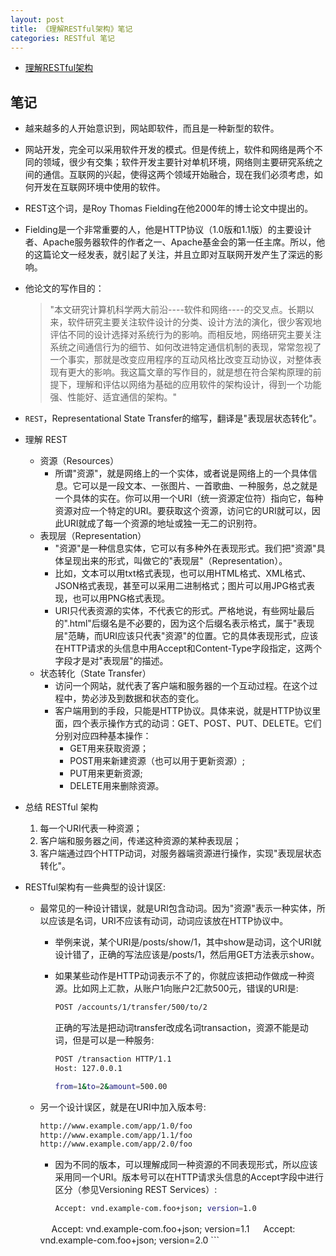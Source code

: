 ```yaml
---
layout: post
title: 《理解RESTful架构》笔记
categories: RESTful 笔记
---
```

* [理解RESTful架构](http://www.ruanyifeng.com/blog/2011/09/restful.html)

## 笔记

* 越来越多的人开始意识到，网站即软件，而且是一种新型的软件。
* 网站开发，完全可以采用软件开发的模式。但是传统上，软件和网络是两个不同的领域，很少有交集；软件开发主要针对单机环境，网络则主要研究系统之间的通信。互联网的兴起，使得这两个领域开始融合，现在我们必须考虑，如何开发在互联网环境中使用的软件。
* REST这个词，是Roy Thomas Fielding在他2000年的博士论文中提出的。
* Fielding是一个非常重要的人，他是HTTP协议（1.0版和1.1版）的主要设计者、Apache服务器软件的作者之一、Apache基金会的第一任主席。所以，他的这篇论文一经发表，就引起了关注，并且立即对互联网开发产生了深远的影响。
* 他论文的写作目的：

    > "本文研究计算机科学两大前沿----软件和网络----的交叉点。长期以来，软件研究主要关注软件设计的分类、设计方法的演化，很少客观地评估不同的设计选择对系统行为的影响。而相反地，网络研究主要关注系统之间通信行为的细节、如何改进特定通信机制的表现，常常忽视了一个事实，那就是改变应用程序的互动风格比改变互动协议，对整体表现有更大的影响。我这篇文章的写作目的，就是想在符合架构原理的前提下，理解和评估以网络为基础的应用软件的架构设计，得到一个功能强、性能好、适宜通信的架构。"

* `REST`，Representational State Transfer的缩写，翻译是"表现层状态转化"。
* 理解 REST
  * 资源（Resources）
    * 所谓"资源"，就是网络上的一个实体，或者说是网络上的一个具体信息。它可以是一段文本、一张图片、一首歌曲、一种服务，总之就是一个具体的实在。你可以用一个URI（统一资源定位符）指向它，每种资源对应一个特定的URI。要获取这个资源，访问它的URI就可以，因此URI就成了每一个资源的地址或独一无二的识别符。
  * 表现层（Representation）
    * "资源"是一种信息实体，它可以有多种外在表现形式。我们把"资源"具体呈现出来的形式，叫做它的"表现层"（Representation）。
    * 比如，文本可以用txt格式表现，也可以用HTML格式、XML格式、JSON格式表现，甚至可以采用二进制格式；图片可以用JPG格式表现，也可以用PNG格式表现。
    * URI只代表资源的实体，不代表它的形式。严格地说，有些网址最后的".html"后缀名是不必要的，因为这个后缀名表示格式，属于"表现层"范畴，而URI应该只代表"资源"的位置。它的具体表现形式，应该在HTTP请求的头信息中用Accept和Content-Type字段指定，这两个字段才是对"表现层"的描述。
  * 状态转化（State Transfer）
    * 访问一个网站，就代表了客户端和服务器的一个互动过程。在这个过程中，势必涉及到数据和状态的变化。
    * 客户端用到的手段，只能是HTTP协议。具体来说，就是HTTP协议里面，四个表示操作方式的动词：GET、POST、PUT、DELETE。它们分别对应四种基本操作：
      * GET用来获取资源；
      * POST用来新建资源（也可以用于更新资源）;
      * PUT用来更新资源;
      * DELETE用来删除资源。
* 总结 RESTful 架构
  1. 每一个URI代表一种资源；
  2. 客户端和服务器之间，传递这种资源的某种表现层；
  3. 客户端通过四个HTTP动词，对服务器端资源进行操作，实现"表现层状态转化"。
* RESTful架构有一些典型的设计误区:
  * 最常见的一种设计错误，就是URI包含动词。因为"资源"表示一种实体，所以应该是名词，URI不应该有动词，动词应该放在HTTP协议中。
    * 举例来说，某个URI是/posts/show/1，其中show是动词，这个URI就设计错了，正确的写法应该是/posts/1，然后用GET方法表示show。
    * 如果某些动作是HTTP动词表示不了的，你就应该把动作做成一种资源。比如网上汇款，从账户1向账户2汇款500元，错误的URI是:

        ```sh
        POST /accounts/1/transfer/500/to/2
        ```

        正确的写法是把动词transfer改成名词transaction，资源不能是动词，但是可以是一种服务:

        ```sh
        POST /transaction HTTP/1.1
        Host: 127.0.0.1
        
        from=1&to=2&amount=500.00
        ```

  * 另一个设计误区，就是在URI中加入版本号:

    ```sh
    http://www.example.com/app/1.0/foo
    http://www.example.com/app/1.1/foo
    http://www.example.com/app/2.0/foo
    ```
  
    * 因为不同的版本，可以理解成同一种资源的不同表现形式，所以应该采用同一个URI。版本号可以在HTTP请求头信息的Accept字段中进行区分（参见Versioning REST Services）:

        ```sh
        Accept: vnd.example-com.foo+json; version=1.0
    　  Accept: vnd.example-com.foo+json; version=1.1
    　  Accept: vnd.example-com.foo+json; version=2.0
        ```
